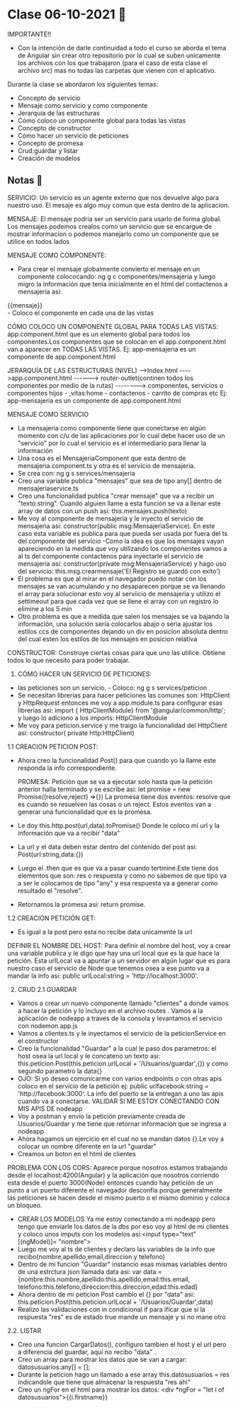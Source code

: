 # Clase 06-10-2021  🧸

IMPORTANTE!!
- Con la intención de  darle continuidad a todo el curso se aborda el tema de Angular sin crear otro repositorio por lo cual se suben unicamente los archivos con los que trabajaron (para el caso de esta clase el archivo src)  mas no todas las carpetas que vienen con el aplicativo.

Durante la clase se abordaron los siguientes temas:
- Concepto de servicio
- Mensaje como servicio y como componente
- Jerarquía de las estructuras
- Cómo coloco un componente global para todas las vistas
- Concepto de constructor
- Cómo hacer un servicio de peticiones
- Concepto de promesa
- Crud:guardar y listar
- Creación de modelos

 ## Notas  🚀
SERVICIO:
Un servicio es un agente externo que nos devuelve algo para nuestro uso. El mesaje es algo muy comun que  esta dentro de la aplicacion.

MENSAJE:
El mensaje podria ser un servicio para usarlo de forma global. Los mensajes podemos crealos como un servicio que se encargue de mostrar informacion o podemos manejarlo como un componente que se utilice en todos lados

MENSAJE COMO COMPONENTE:
- Para crear el mensaje globalmente convierto el mensaje en un componente colococando: ng g c componentes/mensajeria 
y luego migro la información que tenia inicialmente en el html del contactenos a mensajeria asi:
<div class="mensajeria">{{mensaje}}</div>
- Coloco el componente en cada una de las vistas <app-mensajeria></app-mensajeria>

CÓMO COLOCO UN COMPONENTE GLOBAL PARA TODAS LAS VISTAS:
app.component.html que es un elemento global para todos los componentes.Los componentes que se colocan en el app.component.html van a aparecer en TODAS LAS VISTAS.
Ej: app-mensajeria es un componente de app.component.html

JERARQUÍA DE LAS ESTRUCTURAS (NIVEL)
-->Index.html
---->app.component.html
------> router-outlet(continen todos los componentes por medio de la rutas) 
--------> componentes, servicios o componentes hijos - ,vitas:home - contactenos - carrito de compras etc
Ej: app-mensajeria es un componente de app.component.html

MENSAJE COMO SERVICIO
- La mensajeria como componente tiene que conectarse en algún momento con c/u de las aplicaciones por lo cual debe hacer uso de un "servicio" por lo cual el servicio es el intermediario para llenar la información
- Una cosa es el MensajeriaComponent que esta dentro de mensajeria.component.ts y otra es el servicio de mensajeria.
- Se crea con: ng g s services/mensajeria
- Creo una variable publica "mensajes" que sea de tipo any[] dentro de mensajeriaservice.ts
- Creo una funcionalidad publica "crear mensaje" que va a recibir un "texto:string". Cuando alguien llame a esta función se va a llenar este array de datos con un push asi:
this.mensajes.push(texto)
- Me voy al componente de mensajeria y le inyecto el servicio de mensajeria asi: constructor(public msg:MensajeriaService). En este caso esta variable es publica para que pueda ser usada por fuera del ts del componente del servicio
-Como la idea es que los mensajes vayan apareciendo en la medida que voy utilizando los componentes vamos a al ts del componente contactenos para inyectarle el servicio de mensajeria asi: constructor(private msg:MensajeriaService) y hago uso del servicio: this.msg.crearmensaje('El Registro se guardó con exito')
- El problema es que al mirar en el navegador puedo notar con los mensajes se van acumulando y no desaparecen porque se va llenando el array para solucionar esto voy al serviicio de mensajeria y utilizo el settimeout para que cada vez que se llene el array con un registro lo elimine a los 5 min
- Otro problema es que a medida que salen los mensajes se va bajando la información, una solución sería colocarlos abajo o seria ajustar los estilos ccs de componentes dejando un div en posicion absoluta dentro del cual esten los estilos de los mensajes en posicion relativa

CONSTRUCTOR:
Construye ciertas cosas para que uno las utilice. Obtiene todos lo que necesito para poder trabajar.

1. CÓMO HACER UN SERVICIO DE PETICIONES:
- las peticiones son un servicio. - Coloco: ng g s services/peticion
- Se necesitan librerias para hacer peticiones las comunes son: HttpClient y HttpRequest entonces me voy a app.module.ts para configurar esas librerias asi:
import { HttpClientModule} from '@angular/common/http'; y luego lo adiciono a los imports: HttpClientModule
- Me voy para peticion.service y me traigo la funcionalidad del HttpClient asi: constructor( private http:HttpClient)

1.1 CREACION PETICION POST:
- Ahora creo la funcionalidad Post() para que cuando yo la llame este responda la info correspondiente.

    PROMESA: Petición que se va a ejecutar solo hasta que la petición anterior halla terminado y se escribe asi: let promise = new Promise((resolve,reject) =>{})
    La promesa tiene dos eventos: resolve que es cuando se resuelven las cosas o un reject. Estos eventos van a generar una funcionalidad que es la promesa.
- Le doy this.http.post(url,data).toPromise() Donde le coloco mi url y la información que va a recibir "data"
- La url y el data deben estar dentro del contenido del post asi: Post(url:string,data:{})
- Luego el .then que es que va a pasar cuando tertmine.Este tiene dos elementos que son: res o respuesta y como no sabemos de que tipo va a ser le colocamos de tipo "any" y esa respuesta  va a generar como resultado el "resolve".
- Retornamos la promesa asi: return promise.

1.2 CREACIÓN PETICIÓN GET:
- Es igual a la post pero esta no recibe data unicamente la url

DEFINIR EL NOMBRE DEL HOST:
Para definir el nombre del host, voy a crear una variable publica y le digo que hay una url local que es la que hace la petición. Esta urlLocal va a apuntar a un servidor en algún lugar que es para nuestro caso el servicio de Node que tenemos osea a ese punto va a mandar la info asi: public urlLocal:string = 'http://localhost:3000'.

2. CRUD
2.1 GUARDAR
- Vamos a crear un nuevo componente llamado "clientes" a donde vamos a hacer la petición y lo incluyo en el archivo routes
. Vamos a la aplicación de nodeapp a traves de la consola y levantamos el servicio con nodemon app.js
- Vamos a clientes.ts y le inyectamos el servicio de la peticionService en el constructor
- Creo la funcionalidad "Guardar" a la cual le paso dos parametros: el host osea la url local y le concateno un texto asi:  this.peticion.Post(this.peticion.urlLocal + '/Usuarios/guardar',{}) y como segundo parametro la data{}
- OJO: Si yo deseo comunicarme con varios endpoints o con otras apis coloco en el servicio de la petición ej: public urlfacebook:string = 'http://facebook:3000'. La info del puerto se la entregan a uno las apis cuando va a conectarse.
VALIDAR SI ME ESTOY CONECTANDO CON MIS APIS DE nodeapp
- Voy a postman y envío la petición previamente creada de Usuarios/Guardar y me tiene que retornar informacion que se ingresa a nodeapp
- Ahora hagamos un ejercicio en el cual no se mandan datos {}.Le voy a colocar un nombre diferente en la url "guardar"
- Creamos un boton en el html de clientes

 PROBLEMA CON LOS CORS: 
Aparece porque nosotros estamos trabajando desde el localhost:4200(Angular) y la aplicación que nosotros corriendo esta desde el puerto 3000(Node) entonces cuando hay petición de un punto a un puerto diferente el navegador desconfia porque generalmente las peticiones se hacen desde el mismo puerto o el mismo dominio y coloca un bloqueo.

- CREAR LOS MODELOS
Ya me estoy conectando a mi nodeapp pero tengo que enviarle los datos de la dbs por eso voy al html de mi clientes y coloco  unos imputs con los modelos asi:<input type="text" [(ngModel)]= "nombre">
- Luego me voy al ts de clientes y declaro las variables de la info que recibo(nombre,apellido,email,direccion y telefono)
- Dentro de mi funcion "Guardar" instancio esas mismas variables dentro de una estrctura json llamada data asi: var data = {nombre:this.nombre,apellido:this.apellido,email:this.email,     telefono:this.telefono,direccion:this.direccion,edad:this.edad}
- Ahora dentro de mi peticion Post cambio el {} por "data" asi: this.peticion.Post(this.peticion.urlLocal + '/Usuarios/Guardar',data)
- Realizo las validaciones con in condicional if para ificar que si la respuesta "res" es de estado true mande un mensaje y si no mane otro

2.2. LISTAR
- Creo una funcion CargarDatos(), configuro tambien el host y el url pero a diferencia del guardar, aqui no recibo "data" .
- Creo un array para mostrar los datos que se van a cargar: datosusuarios:any[] = [];
- Durante la peticion hago un llamado a ese array this.datosusuarios = res indicandole que tiene que almacenar la respuesta "res ahi"
- Creo un ngFor en el html para mostrar los datos: <div *ngFor = "let i of datosusuarios">{{i.firstname}}</div>